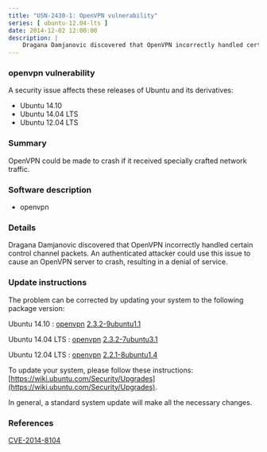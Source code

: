 ```yaml
---
title: "USN-2430-1: OpenVPN vulnerability"
series: [ ubuntu-12.04-lts ]
date: 2014-12-02 12:00:00
description: |
    Dragana Damjanovic discovered that OpenVPN incorrectly handled certain control channel packets. An authenticated attacker could use this issue to cause an OpenVPN server to crash, resulting in a denial of service. 
--- 
```

 
### openvpn vulnerability

A security issue affects these releases of Ubuntu and its derivatives:

* Ubuntu 14.10
* Ubuntu 14.04 LTS
* Ubuntu 12.04 LTS

### Summary

OpenVPN could be made to crash if it received specially crafted network traffic.

### Software description

* openvpn 

### Details

Dragana Damjanovic discovered that OpenVPN incorrectly handled certain control channel packets. An authenticated attacker could use this issue to cause an OpenVPN server to crash, resulting in a denial of service. 

### Update instructions

The problem can be corrected by updating your system to the following package version:

Ubuntu 14.10
 : [openvpn](https://launchpad.net/ubuntu/+source/openvpn) <span> [2.3.2-9ubuntu1.1](https://launchpad.net/ubuntu/+source/openvpn/2.3.2-9ubuntu1.1) </span> 

Ubuntu 14.04 LTS
 : [openvpn](https://launchpad.net/ubuntu/+source/openvpn) <span> [2.3.2-7ubuntu3.1](https://launchpad.net/ubuntu/+source/openvpn/2.3.2-7ubuntu3.1) </span> 

Ubuntu 12.04 LTS
 : [openvpn](https://launchpad.net/ubuntu/+source/openvpn) <span> [2.2.1-8ubuntu1.4](https://launchpad.net/ubuntu/+source/openvpn/2.2.1-8ubuntu1.4) </span> 

To update your system, please follow these instructions: [https://wiki.ubuntu.com/Security/Upgrades](https://wiki.ubuntu.com/Security/Upgrades).

In general, a standard system update will make all the necessary changes. 

### References

 [CVE-2014-8104](http://people.ubuntu.com/~ubuntu-security/cve/CVE-2014-8104)
 
